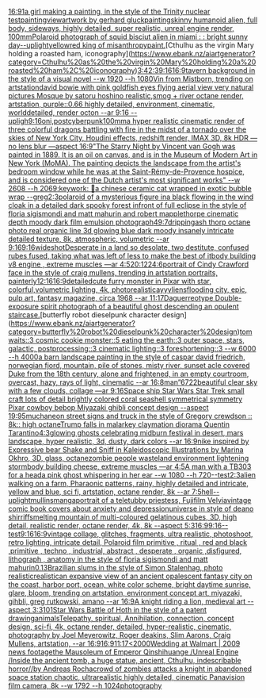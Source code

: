 [16:9](https://www.ebank.nz/aiartgenerator?category=16%3A9)[1](https://www.ebank.nz/aiartgenerator?category=1)[a girl making a painting, in the style of the Trinity nuclear test](https://www.ebank.nz/aiartgenerator?category=a%20girl%20making%20a%20painting%2C%20in%20the%20style%20of%20the%20Trinity%20nuclear%20test)[painting](https://www.ebank.nz/aiartgenerator?category=painting)[view](https://www.ebank.nz/aiartgenerator?category=view)[artwork by gerhard gluck](https://www.ebank.nz/aiartgenerator?category=artwork%20by%20gerhard%20gluck)[painting](https://www.ebank.nz/aiartgenerator?category=painting)[skinny humanoid alien, full body, sideways, highly detailed, super realistic, unreal engine render, 100mm](https://www.ebank.nz/aiartgenerator?category=skinny%20humanoid%20alien%2C%20full%20body%2C%20sideways%2C%20highly%20detailed%2C%20super%20realistic%2C%20unreal%20engine%20render%2C%20100mm)[Polaroid photograph of squid bisciut alien in miami : : bright sunny day](https://www.ebank.nz/aiartgenerator?category=Polaroid%20photograph%20of%20squid%20bisciut%20alien%20in%20miami%20%3A%20%3A%20bright%20sunny%20day)[--uplight](https://www.ebank.nz/aiartgenerator?category=--uplight)[yellow](https://www.ebank.nz/aiartgenerator?category=yellow)[red king of misanthropy](https://www.ebank.nz/aiartgenerator?category=red%20king%20of%20misanthropy)[paint.](https://www.ebank.nz/aiartgenerator?category=paint.)[Cthulhu as the virgin Mary holding a roasted ham, iconography](https://www.ebank.nz/aiartgenerator?category=Cthulhu%20as%20the%20virgin%20Mary%20holding%20a%20roasted%20ham%2C%20iconography)[3:4](https://www.ebank.nz/aiartgenerator?category=3%3A4)[2:3](https://www.ebank.nz/aiartgenerator?category=2%3A3)[9:16](https://www.ebank.nz/aiartgenerator?category=9%3A16)[16:9](https://www.ebank.nz/aiartgenerator?category=16%3A9)[tavern background in the style of a visual novel --w 1920 --h 1080](https://www.ebank.nz/aiartgenerator?category=tavern%20background%20in%20the%20style%20of%20a%20visual%20novel%20--w%201920%20--h%201080)[Vin from Mistborn, trending on artstation](https://www.ebank.nz/aiartgenerator?category=Vin%20from%20Mistborn%2C%20trending%20on%20artstation)[david bowie with pink goldfish eyes flying aerial view very natural pictures  Mosque  by satoru hoshino  realistic,smog + river octane render, artstation,  purple::0.66  highly detailed, environment, cinematic, worlddetailed, render octon --ar 9:16 --upligh](https://www.ebank.nz/aiartgenerator?category=david%20bowie%20with%20pink%20goldfish%20eyes%20flying%20aerial%20view%20very%20natural%20pictures%20%20Mosque%20%20by%20satoru%20hoshino%20%20realistic%2Csmog%20%2B%20river%20octane%20render%2C%20artstation%2C%20%20purple%3A%3A0.66%20%20highly%20detailed%2C%20environment%2C%20cinematic%2C%20worlddetailed%2C%20render%20octon%20--ar%209%3A16%20--upligh)[9:16](https://www.ebank.nz/aiartgenerator?category=9%3A16)[oni,postcyberpunk](https://www.ebank.nz/aiartgenerator?category=oni%2Cpostcyberpunk)[100mm](https://www.ebank.nz/aiartgenerator?category=100mm)[a hyper realistic  cinematic render of three colorful dragons battling with fire in the midst of a tornado over the skies of New York City, Houdini effects, redshift render, IMAX 3D, 8k HDR —no lens blur —aspect 16:9](https://www.ebank.nz/aiartgenerator?category=a%20hyper%20realistic%20%20cinematic%20render%20of%20three%20colorful%20dragons%20battling%20with%20fire%20in%20the%20midst%20of%20a%20tornado%20over%20the%20skies%20of%20New%20York%20City%2C%20Houdini%20effects%2C%20redshift%20render%2C%20IMAX%203D%2C%208k%20HDR%20%E2%80%94no%20lens%20blur%20%E2%80%94aspect%2016%3A9)["The Starry Night by Vincent van Gogh was painted in 1889. It is an oil on canvas, and is in the Museum of Modern Art in New York (MoMA). The painting depicts the landscape from the artist's bedroom window while he was at the Saint-Rémy-de-Provence hospice, and is considered one of the Dutch artist's most significant works" --w 2608 --h 2069](https://www.ebank.nz/aiartgenerator?category=%22The%20Starry%20Night%20by%20Vincent%20van%20Gogh%20was%20painted%20in%201889.%20It%20is%20an%20oil%20on%20canvas%2C%20and%20is%20in%20the%20Museum%20of%20Modern%20Art%20in%20New%20York%20%28MoMA%29.%20The%20painting%20depicts%20the%20landscape%20from%20the%20artist%27s%20bedroom%20window%20while%20he%20was%20at%20the%20Saint-R%C3%A9my-de-Provence%20hospice%2C%20and%20is%20considered%20one%20of%20the%20Dutch%20artist%27s%20most%20significant%20works%22%20--w%202608%20--h%202069)[:keywork:  🤖](https://www.ebank.nz/aiartgenerator?category=%3Akeywork%3A%20%20%F0%9F%A4%96)[a chinese ceramic cat wrapped in exotic bubble wrap --greg](https://www.ebank.nz/aiartgenerator?category=a%20chinese%20ceramic%20cat%20wrapped%20in%20exotic%20bubble%20wrap%20--greg)[2:3](https://www.ebank.nz/aiartgenerator?category=2%3A3)[polaroid of a mysterious figure ina black flowing in the wind cloak in a detailed dark spooky forest infront of full eclipse in the style of floria sigismondi and matt mahurin and robert mapplethorpe cinematic depth moody dark film emulsion photograph](https://www.ebank.nz/aiartgenerator?category=polaroid%20of%20a%20mysterious%20figure%20ina%20black%20flowing%20in%20the%20wind%20cloak%20in%20a%20detailed%20dark%20spooky%20forest%20infront%20of%20full%20eclipse%20in%20the%20style%20of%20floria%20sigismondi%20and%20matt%20mahurin%20and%20robert%20mapplethorpe%20cinematic%20depth%20moody%20dark%20film%20emulsion%20photograph)[49:7](https://www.ebank.nz/aiartgenerator?category=49%3A7)[dripping](https://www.ebank.nz/aiartgenerator?category=dripping)[ash thorp octane photo real organic line 3d glowing blue dark moody insanely intricate detailed texture, 8k, atmospheric, volumetric --ar 9:16](https://www.ebank.nz/aiartgenerator?category=ash%20thorp%20octane%20photo%20real%20organic%20line%203d%20glowing%20blue%20dark%20moody%20insanely%20intricate%20detailed%20texture%2C%208k%2C%20atmospheric%2C%20volumetric%20--ar%209%3A16)[9:16](https://www.ebank.nz/aiartgenerator?category=9%3A16)[wideshot](https://www.ebank.nz/aiartgenerator?category=wideshot)[Desperate in a land so desolate, two destitute, confused rubes fused, taking what was left of less to make the best of it](https://www.ebank.nz/aiartgenerator?category=Desperate%20in%20a%20land%20so%20desolate%2C%20two%20destitute%2C%20confused%20rubes%20fused%2C%20taking%20what%20was%20left%20of%20less%20to%20make%20the%20best%20of%20it)[body building v8 engine , extreme muscles —ar 4:5](https://www.ebank.nz/aiartgenerator?category=body%20building%20v8%20engine%20%2C%20extreme%20muscles%20%E2%80%94ar%204%3A5)[20:12](https://www.ebank.nz/aiartgenerator?category=20%3A12)[2](https://www.ebank.nz/aiartgenerator?category=2)[4:6](https://www.ebank.nz/aiartgenerator?category=4%3A6)[portrait of Cindy Crawford face in the style of craig mullens, trending in artstation portraits, painterly](https://www.ebank.nz/aiartgenerator?category=portrait%20of%20Cindy%20Crawford%20face%20in%20the%20style%20of%20craig%20mullens%2C%20trending%20in%20artstation%20portraits%2C%20painterly)[12:16](https://www.ebank.nz/aiartgenerator?category=12%3A16)[16:9](https://www.ebank.nz/aiartgenerator?category=16%3A9)[detailed](https://www.ebank.nz/aiartgenerator?category=detailed)[cute furry monster in Pixar with star, colorful,volumetric lighting, 4k, photorealistic](https://www.ebank.nz/aiartgenerator?category=cute%20furry%20monster%20in%20Pixar%20with%20star%2C%20colorful%2Cvolumetric%20lighting%2C%204k%2C%20photorealistic)[ayyyliens](https://www.ebank.nz/aiartgenerator?category=ayyyliens)[flooding city, epic, pulp art, fantasy magazine, circa 1968 --ar 11:17](https://www.ebank.nz/aiartgenerator?category=flooding%20city%2C%20epic%2C%20pulp%20art%2C%20fantasy%20magazine%2C%20circa%201968%20--ar%2011%3A17)[Daguerreotype Double-exposure spirit photograph of a beautiful ghost descending an opulent staircase.](https://www.ebank.nz/aiartgenerator?category=Daguerreotype%20Double-exposure%20spirit%20photograph%20of%20a%20beautiful%20ghost%20descending%20an%20opulent%20staircase.)[butterfly robot dieselpunk character design](https://www.ebank.nz/aiartgenerator?category=butterfly%20robot%20dieselpunk%20character%20design)[tom waits::3 cosmic cookie monster::5 eating the earth::3 outer space, stars, galactic, postprocessing::3 cinematic lighting::3 foreshortening::3  --w 6000 --h 4000](https://www.ebank.nz/aiartgenerator?category=tom%20waits%3A%3A3%20cosmic%20cookie%20monster%3A%3A5%20eating%20the%20earth%3A%3A3%20outer%20space%2C%20stars%2C%20galactic%2C%20postprocessing%3A%3A3%20cinematic%20lighting%3A%3A3%20foreshortening%3A%3A3%20%20--w%206000%20--h%204000)[a barn landscape painting in the style of caspar david friedrich, norwegian fjord, mountain, pile of stones, misty river, sunset acle covered Duke from the 18th century, alone and frightened, in an empty courtroom, overcast, hazy, rays of light, cinematic --ar 16:8](https://www.ebank.nz/aiartgenerator?category=a%20barn%20landscape%20painting%20in%20the%20style%20of%20caspar%20david%20friedrich%2C%20norwegian%20fjord%2C%20mountain%2C%20pile%20of%20stones%2C%20misty%20river%2C%20sunset%20acle%20covered%20Duke%20from%20the%2018th%20century%2C%20alone%20and%20frightened%2C%20in%20an%20empty%20courtroom%2C%20overcast%2C%20hazy%2C%20rays%20of%20light%2C%20cinematic%20--ar%2016%3A8)[man”](https://www.ebank.nz/aiartgenerator?category=man%E2%80%9D)[6722](https://www.ebank.nz/aiartgenerator?category=6722)[beautiful clear sky with a few clouds, collage —ar 9:16](https://www.ebank.nz/aiartgenerator?category=beautiful%20clear%20sky%20with%20a%20few%20clouds%2C%20collage%20%E2%80%94ar%209%3A16)[Space ship Star Wars Star Trek small craft lots of detail brightly colored coral seashell symmetrical symmetry Pixar cowboy bebop Miyazaki ghibli concept design --aspect 19:9](https://www.ebank.nz/aiartgenerator?category=Space%20ship%20Star%20Wars%20Star%20Trek%20small%20craft%20lots%20of%20detail%20brightly%20colored%20coral%20seashell%20symmetrical%20symmetry%20Pixar%20cowboy%20bebop%20Miyazaki%20ghibli%20concept%20design%20--aspect%2019%3A9)[5](https://www.ebank.nz/aiartgenerator?category=5)[mucha](https://www.ebank.nz/aiartgenerator?category=mucha)[neon street signs and truck in the style of Gregory crewdson :: 8k:: high octane](https://www.ebank.nz/aiartgenerator?category=neon%20street%20signs%20and%20truck%20in%20the%20style%20of%20Gregory%20crewdson%20%3A%3A%208k%3A%3A%20high%20octane)[Trump falls in malarkey claymation diorama Quentin Tarantino](https://www.ebank.nz/aiartgenerator?category=Trump%20falls%20in%20malarkey%20claymation%20diorama%20Quentin%20Tarantino)[4:3](https://www.ebank.nz/aiartgenerator?category=4%3A3)[glowing ghosts celebrating midburn festival  in desert, mars landscape, hyper realistic, 3d, dusty,  dark colors  --ar 16:9](https://www.ebank.nz/aiartgenerator?category=glowing%20ghosts%20celebrating%20midburn%20festival%20%20in%20desert%2C%20mars%20landscape%2C%20hyper%20realistic%2C%203d%2C%20dusty%2C%20%20dark%20colors%20%20--ar%2016%3A9)[nike inspired by Expressive bear Shake and Sniff in Kaleidoscopic Illustrations by Marina Okhro, 3D, glass, octane](https://www.ebank.nz/aiartgenerator?category=nike%20inspired%20by%20Expressive%20bear%20Shake%20and%20Sniff%20in%20Kaleidoscopic%20Illustrations%20by%20Marina%20Okhro%2C%203D%2C%20glass%2C%20octane)[zombie people wasteland environment lightening storm](https://www.ebank.nz/aiartgenerator?category=zombie%20people%20wasteland%20environment%20lightening%20storm)[body building cheese, extreme muscles —ar 4:5](https://www.ebank.nz/aiartgenerator?category=body%20building%20cheese%2C%20extreme%20muscles%20%E2%80%94ar%204%3A5)[A man with a TB303 for a head](https://www.ebank.nz/aiartgenerator?category=A%20man%20with%20a%20TB303%20for%20a%20head)[a pink ghost whispering in her ear --w 1080 --h 720](https://www.ebank.nz/aiartgenerator?category=a%20pink%20ghost%20whispering%20in%20her%20ear%20--w%201080%20--h%20720)[--test](https://www.ebank.nz/aiartgenerator?category=--test)[2:3](https://www.ebank.nz/aiartgenerator?category=2%3A3)[alien walking on a farm, Pharaonic patterns, rainy, highly detailed and intricate, yellow and blue, sci fi, artstation, octane render, 8k --ar 7:5](https://www.ebank.nz/aiartgenerator?category=alien%20walking%20on%20a%20farm%2C%20Pharaonic%20patterns%2C%20rainy%2C%20highly%20detailed%20and%20intricate%2C%20yellow%20and%20blue%2C%20sci%20fi%2C%20artstation%2C%20octane%20render%2C%208k%20--ar%207%3A5)[hell](https://www.ebank.nz/aiartgenerator?category=hell)[--uplight](https://www.ebank.nz/aiartgenerator?category=--uplight)[mullins](https://www.ebank.nz/aiartgenerator?category=mullins)[manga](https://www.ebank.nz/aiartgenerator?category=manga)[portrait of a teletubby priestess, Fujifilm Velvia](https://www.ebank.nz/aiartgenerator?category=portrait%20of%20a%20teletubby%20priestess%2C%20Fujifilm%20Velvia)[vintage comic book covers about anxiety and depression](https://www.ebank.nz/aiartgenerator?category=vintage%20comic%20book%20covers%20about%20anxiety%20and%20depression)[universe in style of deano shirriffs](https://www.ebank.nz/aiartgenerator?category=universe%20in%20style%20of%20deano%20shirriffs)[melting mountain of multi-coloured gelatinous cubes, 3D, high detail, realistic render, octane render, 4k, 8k --aspect 5:3](https://www.ebank.nz/aiartgenerator?category=melting%20mountain%20of%20multi-coloured%20gelatinous%20cubes%2C%203D%2C%20high%20detail%2C%20realistic%20render%2C%20octane%20render%2C%204k%2C%208k%20--aspect%205%3A3)[16:9](https://www.ebank.nz/aiartgenerator?category=16%3A9)[9:16](https://www.ebank.nz/aiartgenerator?category=9%3A16)[--test](https://www.ebank.nz/aiartgenerator?category=--test)[9:16](https://www.ebank.nz/aiartgenerator?category=9%3A16)[16:9](https://www.ebank.nz/aiartgenerator?category=16%3A9)[vintage collage, glitches, fragments, ultra realistic, photoshoot, retro lighting, intricate detail, Polaroid film primitive , ritual , red and black ,primitive , techno , industrial, abstract , desperate , organic ,disfigured, lithograph , anatomy in the style of floria sigismondi and matt mahurin](https://www.ebank.nz/aiartgenerator?category=vintage%20collage%2C%20glitches%2C%20fragments%2C%20ultra%20realistic%2C%20photoshoot%2C%20retro%20lighting%2C%20intricate%20detail%2C%20Polaroid%20film%20primitive%20%2C%20ritual%20%2C%20red%20and%20black%20%2Cprimitive%20%2C%20techno%20%2C%20industrial%2C%20abstract%20%2C%20desperate%20%2C%20organic%20%2Cdisfigured%2C%20lithograph%20%2C%20anatomy%20in%20the%20style%20of%20floria%20sigismondi%20and%20matt%20mahurin)[0.13](https://www.ebank.nz/aiartgenerator?category=0.13)[Brazilian slums in the style of Simon Stalenhag, photo realistic](https://www.ebank.nz/aiartgenerator?category=Brazilian%20slums%20in%20the%20style%20of%20Simon%20Stalenhag%2C%20photo%20realistic)[realistic](https://www.ebank.nz/aiartgenerator?category=realistic)[an expansive view of an ancient opalescent fantasy city on the coast, harbor port, ocean, white color scheme, bright daytime sunrise, glare, bloom, trending on artstation, environment concept art, miyazaki, gihbli, greg rutkowski, amano --ar 16:9](https://www.ebank.nz/aiartgenerator?category=an%20expansive%20view%20of%20an%20ancient%20opalescent%20fantasy%20city%20on%20the%20coast%2C%20harbor%20port%2C%20ocean%2C%20white%20color%20scheme%2C%20bright%20daytime%20sunrise%2C%20glare%2C%20bloom%2C%20trending%20on%20artstation%2C%20environment%20concept%20art%2C%20miyazaki%2C%20gihbli%2C%20greg%20rutkowski%2C%20amano%20--ar%2016%3A9)[A knight riding a lion, medieval art --aspect 3:3](https://www.ebank.nz/aiartgenerator?category=A%20knight%20riding%20a%20lion%2C%20medieval%20art%20--aspect%203%3A3)[10](https://www.ebank.nz/aiartgenerator?category=10)[1](https://www.ebank.nz/aiartgenerator?category=1)[Star Wars Battle of Hoth in the style of a patent drawing](https://www.ebank.nz/aiartgenerator?category=Star%20Wars%20Battle%20of%20Hoth%20in%20the%20style%20of%20a%20patent%20drawing)[animals](https://www.ebank.nz/aiartgenerator?category=animals)[Telepathy, spiritual, Annihilation, connection, concept design, sci-fi, 4k, octane render, detailed, hyper-realistic, cinematic, photography by Joel Meyerowitz, Roger deakins, Slim Aarons, Craig Mullens, artstation, --ar 16:9](https://www.ebank.nz/aiartgenerator?category=Telepathy%2C%20spiritual%2C%20Annihilation%2C%20connection%2C%20concept%20design%2C%20sci-fi%2C%204k%2C%20octane%20render%2C%20detailed%2C%20hyper-realistic%2C%20cinematic%2C%20photography%20by%20Joel%20Meyerowitz%2C%20Roger%20deakins%2C%20Slim%20Aarons%2C%20Craig%20Mullens%2C%20artstation%2C%20--ar%2016%3A9)[16:9](https://www.ebank.nz/aiartgenerator?category=16%3A9)[11:17](https://www.ebank.nz/aiartgenerator?category=11%3A17)[<2000](https://www.ebank.nz/aiartgenerator?category=%3C2000)[Wedding at Walmart | 2009 news footage](https://www.ebank.nz/aiartgenerator?category=Wedding%20at%20Walmart%20%7C%202009%20news%20footage)[the Mausoleum of Emperor Qinshihuange /Unreal Engine /Inside the ancient tomb, a huge statue, ancient, Cthulhu, indescribable horror//by Andreas Rocha](https://www.ebank.nz/aiartgenerator?category=the%20Mausoleum%20of%20Emperor%20Qinshihuange%20/Unreal%20Engine%20/Inside%20the%20ancient%20tomb%2C%20a%20huge%20statue%2C%20ancient%2C%20Cthulhu%2C%20indescribable%20horror//by%20Andreas%20Rocha)[crowd of zombies attacks a knight in abandoned space station chaotic, ultrarealistic highly detailed, cinematic Panavision film camera, 8k --w 1792 --h 1024](https://www.ebank.nz/aiartgenerator?category=crowd%20of%20zombies%20attacks%20a%20knight%20in%20abandoned%20space%20station%20chaotic%2C%20ultrarealistic%20highly%20detailed%2C%20cinematic%20Panavision%20film%20camera%2C%208k%20--w%201792%20--h%201024)[photography](https://www.ebank.nz/aiartgenerator?category=photography)